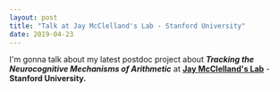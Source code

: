 ```yaml
---
layout: post
title: "Talk at Jay McClelland's Lab - Stanford University"
date: 2019-04-23
---
```


I'm gonna talk about my latest postdoc project about <b><i>Tracking the Neurocognitive Mechanisms of Arithmetic</i></b> at <a href="https://web.stanford.edu/group/pdplab/" class="ext" target="_blank"><b> Jay McClelland's Lab</b></a> - <b> Stanford University.</b> 




